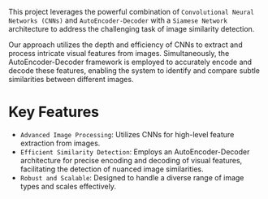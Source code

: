 This project leverages the powerful combination of ``Convolutional Neural Networks (CNNs)`` and ``AutoEncoder-Decoder`` with a ``Siamese Network`` architecture to address the challenging task of image similarity detection. 

Our approach utilizes the depth and efficiency of CNNs to extract and process intricate visual features from images. Simultaneously, the AutoEncoder-Decoder framework is employed to accurately encode and decode these features, enabling the system to identify and compare subtle similarities between different images.

# Key Features
- ```Advanced Image Processing```: Utilizes CNNs for high-level feature extraction from images.
- ``Efficient Similarity Detection``: Employs an AutoEncoder-Decoder architecture for precise encoding and decoding of visual features, facilitating the detection of nuanced image similarities.
- ``Robust and Scalable``: Designed to handle a diverse range of image types and scales effectively.